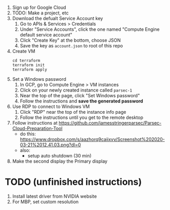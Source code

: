 1. Sign up for Google Cloud
1. TODO: Make a project, etc
1. Download the defualt Service Account key
    1. Go to APIs & Services > Credentials
    1. Under "Service Accounts", click the one named "Compute Engine default service account"
    1. Click "Create Key" at the bottom, choose JSON
    1. Save the key as `account.json` to root of this repo
1. Create VM
    ```
    cd terraform
    terraform init
    terraform apply
    ```
1. Set a Windows password
    1. In GCP, go to Compute Engine > VM instances
    1. Click on your newly created instance called `parsec-1`
    1. Near the top of the page, click "Set Windows password"
    1. Follow the instructions and **save the generated password**
1. Use RDP to connect to Windows VM
    1. Click "RDP" near the top of the instance info page
    1. Follow the instructions until you get to the remote desktop
1. Follow instructions at https://github.com/jamesstringerparsec/Parsec-Cloud-Preparation-Tool
    - do this: https://www.dropbox.com/s/aazhorq9caiixvv/Screenshot%202020-03-21%2012.41.03.png?dl=0
    - also:
        - setup auto shutdown (30 min)
1. Make the second display the Primary display

TODO (unfinished instructions)
====
1. Install latest driver from NVIDIA website
1. For MBP, set custom resolution
